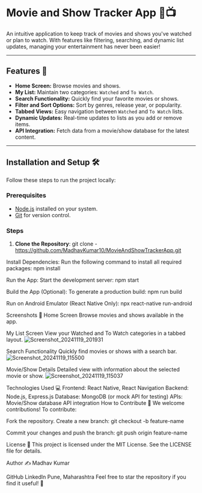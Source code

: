 
# Movie and Show Tracker App 🎥📺

An intuitive application to keep track of movies and shows you've watched or plan to watch. With features like filtering, searching, and dynamic list updates, managing your entertainment has never been easier!

---

## Features 🚀

- **Home Screen:** Browse movies and shows.
- **My List:** Maintain two categories: `Watched` and `To Watch`.
- **Search Functionality:** Quickly find your favorite movies or shows.
- **Filter and Sort Options:** Sort by genres, release year, or popularity.
- **Tabbed Views:** Easy navigation between `Watched` and `To Watch` lists.
- **Dynamic Updates:** Real-time updates to lists as you add or remove items.
- **API Integration:** Fetch data from a movie/show database for the latest content.

---

## Installation and Setup 🛠️

Follow these steps to run the project locally:

### Prerequisites
- [Node.js](https://nodejs.org/en/download/) installed on your system.
- [Git](https://git-scm.com/) for version control.

### Steps

1. **Clone the Repository**:
   git clone - https://github.com/MadhavKumar10/MovieAndShowTrackerApp.git


Install Dependencies: Run the following command to install all required packages:
npm install

Run the App: Start the development server:
npm start


Build the App (Optional): To generate a production build:
npm run build

Run on Android Emulator (React Native Only):
npx react-native run-android


Screenshots 📸
Home Screen
Browse movies and shows available in the app.


My List Screen
View your Watched and To Watch categories in a tabbed layout.
![Screenshot_20241119_201931](https://github.com/user-attachments/assets/bebef532-2bef-4d72-b0ee-4141fdc2ced3)


Search Functionality
Quickly find movies or shows with a search bar.
![Screenshot_20241119_115500](https://github.com/user-attachments/assets/a9b7ed84-e3eb-4db7-a158-de3c70ae9f07)


Movie/Show Details
Detailed view with information about the selected movie or show.
![Screenshot_20241119_115037](https://github.com/user-attachments/assets/3d1727d5-60cf-4c32-a9b0-9566a0d814e9)


Technologies Used 💻
Frontend: React Native, React Navigation
Backend: Node.js, Express.js
Database: MongoDB (or mock API for testing)
APIs: Movie/Show database API integration
How to Contribute 🤝
We welcome contributions! To contribute:

Fork the repository.
Create a new branch:
git checkout -b feature-name

Commit your changes and push the branch:
git push origin feature-name


License 📄
This project is licensed under the MIT License. See the LICENSE file for details.

Author ✍️
Madhav Kumar

GitHub
LinkedIn
Pune, Maharashtra
Feel free to star the repository if you find it useful! 🌟

   

